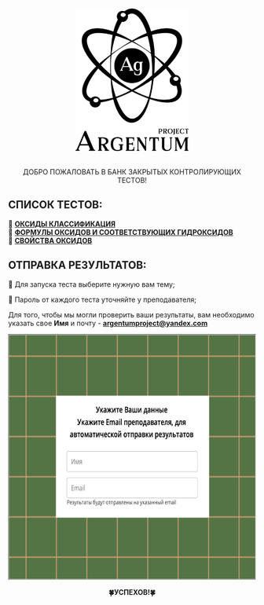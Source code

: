 <!-- PROJECT LOGO -->
<br />
<div align="center">
    <img src="images/Logo.png" alt="Logo" width="230" height="290">
    <br />
    <br />
  <p align="center">
     
ДОБРО ПОЖАЛОВАТЬ В БАНК ЗАКРЫТЫХ КОНТРОЛИРУЮЩИХ ТЕСТОВ!
   
  </p>
</div>

## СПИСОК ТЕСТОВ:
🔶 **[ОКСИДЫ КЛАССИФИКАЦИЯ](https://argentumpj.github.io/5MOxide/)**  
🔶 **[ФОРМУЛЫ ОКСИДОВ И СООТВЕТСТВУЮЩИХ ГИДРОКСИДОВ](https://argentumpj.github.io/5MHydroxide/)**  
🔶 **[СВОЙСТВА ОКСИДОВ](https://argentumpj.github.io/5MSalt/)**

## ОТПРАВКА РЕЗУЛЬТАТОВ:

🧠 Для запуска теста выберите нужную вам тему;  
  
📝 Пароль от каждого теста уточняйте у преподавателя;
  
Для того, чтобы мы могли проверить ваши результаты, вам необходимо указать свое **Имя** и почту - **argentumproject@yandex.com**

<div align="center">
    <img src="images/images1.png" alt="images1" width="666" height="500">

 <p align="center">
      
**🍀УСПЕХОВ!🍀**
